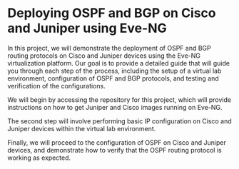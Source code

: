 # Deploying OSPF and BGP on Cisco and Juniper using Eve-NG

In this project, we will demonstrate the deployment of OSPF and BGP routing protocols on Cisco and Juniper devices using the Eve-NG virtualization platform. Our goal is to provide a detailed guide that will guide you through each step of the process, including the setup of a virtual lab environment, configuration of OSPF and BGP protocols, and testing and verification of the configurations.

We will begin by accessing the repository for this project, which will provide instructions on how to get Juniper and Cisco images running on Eve-NG.

The second step will involve performing basic IP configuration on Cisco and Juniper devices within the virtual lab environment.

Finally, we will proceed to the configuration of OSPF on Cisco and Juniper devices, and demonstrate how to verify that the OSPF routing protocol is working as expected.

